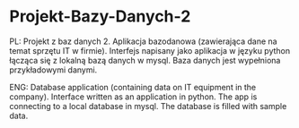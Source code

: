 # Projekt-Bazy-Danych-2

PL: Projekt z baz danych 2. Aplikacja bazodanowa (zawierająca dane na temat sprzętu IT w firmie). Interfejs napisany jako aplikacja w języku python łącząca się z lokalną bazą danych w mysql. Baza danych jest wypełniona przykładowymi danymi.

ENG: Database application (containing data on IT equipment in the company). Interface written as an application in python. The app is connecting to a local database in mysql. The database is filled with sample data.
